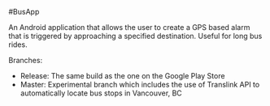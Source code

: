 #BusApp

An Android application that allows the user to create a GPS based alarm that is triggered by approaching a specified destination. Useful for long bus rides. 

Branches:
- Release: The same build as the one on the Google Play Store
- Master: Experimental branch which includes the use of Translink API to automatically locate bus stops in Vancouver, BC
